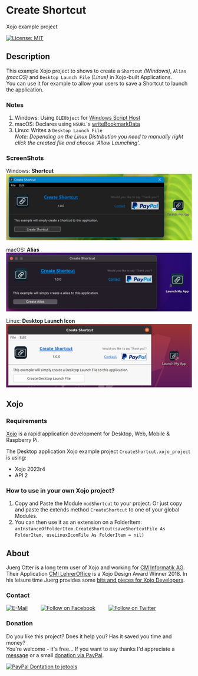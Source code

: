 # Create Shortcut
Xojo example project

[![License: MIT](https://img.shields.io/badge/License-MIT-green.svg)](LICENSE)

## Description
This example Xojo project to shows to create a ```Shortcut``` *(Windows)*, ```Alias``` *(macOS)* and ```Desktop Launch File``` *(Linux)* in Xojo-built Applications.  
You can use it for example to allow your users to save a Shortcut to launch the application.

### Notes
1. Windows: Using ```OLEObject``` for [Windows Script Host](https://docs.microsoft.com/en-us/troubleshoot/windows-client/admin-development/create-desktop-shortcut-with-wsh)
2. macOS: Declares using ```NSURL```'s [writeBookmarkData](https://developer.apple.com/documentation/foundation/nsurl/1408532-writebookmarkdata?language=objc)
3. Linux: Writes a ```Desktop Launch File```  
   *Note: Depending on the Linux Distribution you need to manually
   right click the created file and choose 'Allow Launching'.*

### ScreenShots
Windows: **Shortcut**  
![ScreenShot: Windows Shortcut](screenshots/windows-shortcut.png?raw=true)

macOS: **Alias**  
![ScreenShot: macOS Alias](screenshots/macos-alias.png?raw=true)

Linux: **Desktop Launch Icon**  
![ScreenShot: Linux Desktop Launch Icon](screenshots/linux-desktop-launch-icon.png?raw=true)

## Xojo
### Requirements
[Xojo](https://www.xojo.com/) is a rapid application development for Desktop, Web, Mobile & Raspberry Pi.  

The Desktop application Xojo example project ```CreateShortcut.xojo_project``` is using:
- Xojo 2023r4
- API 2

### How to use in your own Xojo project?
1. Copy and Paste the Module ```modShortcut``` to your project. Or just copy and paste the extends method ```CreateShortcut``` to one of your global Modules.
2. You can then use it as an extension on a FolderItem:   
    ```anInstanceOfFolderItem.CreateShortcut(saveShortcutFile As FolderItem, useLinuxIconFile As FolderItem = nil)```

## About
Juerg Otter is a long term user of Xojo and working for [CM Informatik AG](https://cmiag.ch/). Their Application [CMI LehrerOffice](https://cmi-bildung.ch/) is a Xojo Design Award Winner 2018. In his leisure time Juerg provides some [bits and pieces for Xojo Developers](https://www.jo-tools.ch/).

### Contact
[![E-Mail](https://img.shields.io/static/v1?style=social&label=E-Mail&message=xojo@jo-tools.ch)](mailto:xojo@jo-tools.ch)
&emsp;&emsp;
[![Follow on Facebook](https://img.shields.io/static/v1?style=social&logo=facebook&label=Facebook&message=juerg.otter)](https://www.facebook.com/juerg.otter)
&emsp;&emsp;
[![Follow on Twitter](https://img.shields.io/twitter/follow/juergotter?style=social)](https://twitter.com/juergotter)

### Donation
Do you like this project? Does it help you? Has it saved you time and money?  
You're welcome - it's free... If you want to say thanks I'd appreciate a [message](mailto:xojo@jo-tools.ch) or a small [donation via PayPal](https://paypal.me/jotools).  

[![PayPal Dontation to jotools](https://img.shields.io/static/v1?style=social&logo=paypal&label=PayPal&message=jotools)](https://paypal.me/jotools)
